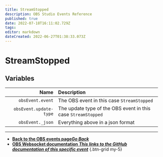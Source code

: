 ```yaml
---
title: StreamStopped
description: OBS Studio Events Reference
published: true
date: 2022-07-18T16:11:02.729Z
tags: 
editor: markdown
dateCreated: 2022-06-27T01:38:33.073Z
---
```


# StreamStopped

## Variables

Name | Description
----:|:------------
| `obsEvent.event` | The OBS event in this case `StreamStopped`
| `obsEvent.update-type` | The update type of the OBS event in this case `StreamStopped`
| `obsEvent._json` | Everything above in a json format

---

- [<i class="mdi mdi-chevron-left"></i>**Back to the OBS events page*Go Back***](/en/Broadcasters/OBS/Events)
- [<i class="mdi mdi-github"></i> **OBS Websocket documentation *This links to the GitHub documentation of this specific event***](https://github.com/obsproject/obs-websocket/blob/4.x-current/docs/generated/protocol.md#streamstopped)
{.btn-grid my-5}
